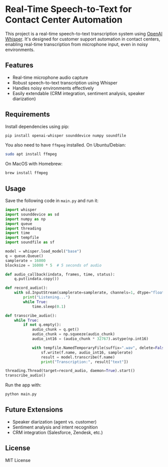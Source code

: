 # Real-Time Speech-to-Text for Contact Center Automation

This project is a real-time speech-to-text transcription system using [OpenAI Whisper](https://github.com/openai/whisper). It's designed for customer support automation in contact centers, enabling real-time transcription from microphone input, even in noisy environments.

## Features

- Real-time microphone audio capture
- Robust speech-to-text transcription using Whisper
- Handles noisy environments effectively
- Easily extendable (CRM integration, sentiment analysis, speaker diarization)

## Requirements

Install dependencies using pip:

```bash
pip install openai-whisper sounddevice numpy soundfile
```

You also need to have `ffmpeg` installed. On Ubuntu/Debian:

```bash
sudo apt install ffmpeg
```

On MacOS with Homebrew:

```bash
brew install ffmpeg
```

## Usage

Save the following code in `main.py` and run it:

```python
import whisper
import sounddevice as sd
import numpy as np
import queue
import threading
import time
import tempfile
import soundfile as sf

model = whisper.load_model("base")
q = queue.Queue()
samplerate = 16000
blocksize = 16000 * 5  # 5 seconds of audio

def audio_callback(indata, frames, time, status):
    q.put(indata.copy())

def record_audio():
    with sd.InputStream(samplerate=samplerate, channels=1, dtype="float32", callback=audio_callback):
        print("Listening...")
        while True:
            time.sleep(0.1)

def transcribe_audio():
    while True:
        if not q.empty():
            audio_chunk = q.get()
            audio_chunk = np.squeeze(audio_chunk)
            audio_int16 = (audio_chunk * 32767).astype(np.int16)

            with tempfile.NamedTemporaryFile(suffix=".wav", delete=False) as f:
                sf.write(f.name, audio_int16, samplerate)
                result = model.transcribe(f.name)
                print("Transcription:", result["text"])

threading.Thread(target=record_audio, daemon=True).start()
transcribe_audio()
```

Run the app with:

```bash
python main.py
```

## Future Extensions

- Speaker diarization (agent vs. customer)
- Sentiment analysis and intent recognition
- CRM integration (Salesforce, Zendesk, etc.)

## License

MIT License

